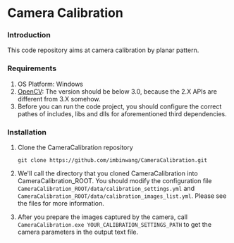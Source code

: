 # Camera Calibration #

### Introduction ###

This code repository aims at camera calibration by planar pattern. 

### Requirements ###

1. OS Platform: Windows
2. [OpenCV](http://opencv.org/): The version should be below 3.0, because the 2.X APIs are different from 3.X somehow. 
3. Before you can run the code project, you should configure the correct pathes of includes, libs and dlls for aforementioned third dependencies.

### Installation ###

1. Clone the CameraCalibration repository

	```
	git clone https://github.com/imbinwang/CameraCalibration.git
	```

2. We'll call the directory that you cloned CameraCalibration into CameraCalibration_ROOT. You should modify the configuration file `CameraCalibration_ROOT/data/calibration_settings.yml` and `CameraCalibration_ROOT/data/calibration_images_list.yml`. Please see the files for more information. 

3. After you prepare the images captured by the camera, call `CameraCalibration.exe YOUR_CALIBRATION_SETTINGS_PATH` to get the camera parameters in the output text file.


